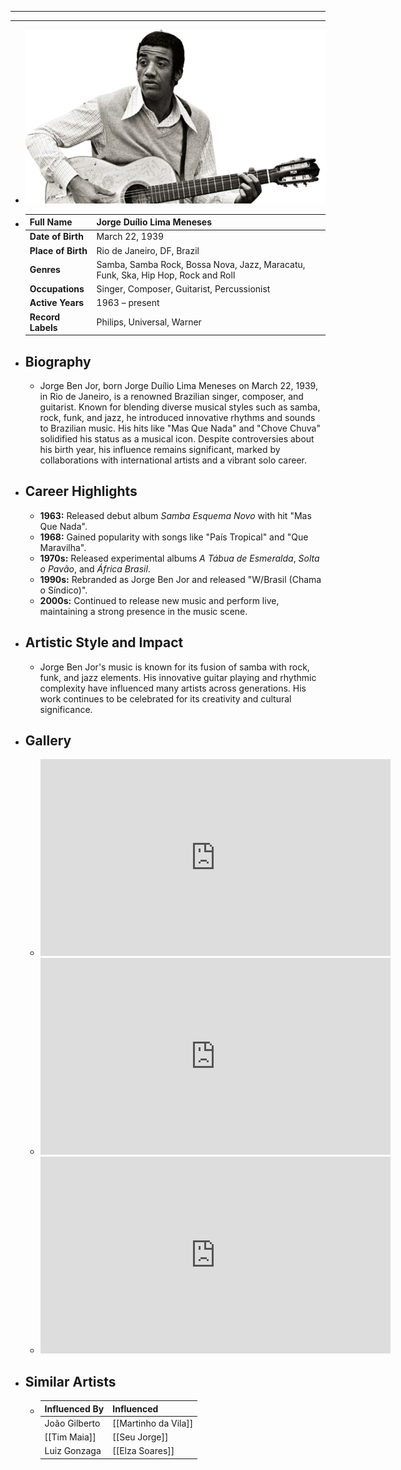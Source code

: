 - ---
  ---
- ![jorge ben jor.png](../assets/jorge_ben_jor_1717740610790_0.png)
- | **Full Name**     | Jorge Duílio Lima Meneses         |
  |-------------------|-----------------------------------|
  | **Date of Birth** | March 22, 1939                    |
  | **Place of Birth**| Rio de Janeiro, DF, Brazil        |
  | **Genres**        | Samba, Samba Rock, Bossa Nova, Jazz, Maracatu, Funk, Ska, Hip Hop, Rock and Roll |
  | **Occupations**   | Singer, Composer, Guitarist, Percussionist |
  | **Active Years**  | 1963 – present                    |
  | **Record Labels** | Philips, Universal, Warner        |
- ## **Biography**
	- Jorge Ben Jor, born Jorge Duílio Lima Meneses on March 22, 1939, in Rio de Janeiro, is a renowned Brazilian singer, composer, and guitarist. Known for blending diverse musical styles such as samba, rock, funk, and jazz, he introduced innovative rhythms and sounds to Brazilian music. His hits like "Mas Que Nada" and "Chove Chuva" solidified his status as a musical icon. Despite controversies about his birth year, his influence remains significant, marked by collaborations with international artists and a vibrant solo career.
- ## **Career Highlights**
	- **1963:** Released debut album *Samba Esquema Novo* with hit "Mas Que Nada".
	- **1968:** Gained popularity with songs like "País Tropical" and "Que Maravilha".
	- **1970s:** Released experimental albums *A Tábua de Esmeralda*, *Solta o Pavão*, and *África Brasil*.
	- **1990s:** Rebranded as Jorge Ben Jor and released "W/Brasil (Chama o Síndico)".
	- **2000s:** Continued to release new music and perform live, maintaining a strong presence in the music scene.
- ## **Artistic Style and Impact**
	- Jorge Ben Jor's music is known for its fusion of samba with rock, funk, and jazz elements. His innovative guitar playing and rhythmic complexity have influenced many artists across generations. His work continues to be celebrated for its creativity and cultural significance.
- ## **Gallery**
	- <iframe width="560" height="315" src="https://www.youtube.com/embed/hg0XftC43Zo?si=g-LgW9Q4PEK92Egr" title="YouTube video player" frameborder="0" allow="accelerometer; autoplay; clipboard-write; encrypted-media; gyroscope; picture-in-picture; web-share" referrerpolicy="strict-origin-when-cross-origin" allowfullscreen></iframe>
	- <iframe width="560" height="315" src="https://www.youtube.com/embed/rfrpOhC6858?si=KaI8D0GJWMNbofAW" title="YouTube video player" frameborder="0" allow="accelerometer; autoplay; clipboard-write; encrypted-media; gyroscope; picture-in-picture; web-share" referrerpolicy="strict-origin-when-cross-origin" allowfullscreen></iframe>
	- <iframe width="560" height="315" src="https://www.youtube.com/embed/BVHA2lHaeqk?si=HkncqaT9WegGX8N5" title="YouTube video player" frameborder="0" allow="accelerometer; autoplay; clipboard-write; encrypted-media; gyroscope; picture-in-picture; web-share" referrerpolicy="strict-origin-when-cross-origin" allowfullscreen></iframe>
- ## **Similar Artists**
	- | Influenced By       | Influenced            |
	  |---------------------|-----------------------|
	  | João Gilberto   | [[Martinho da Vila]]  |
	  | [[Tim Maia]]        | [[Seu Jorge]]         |
	  | Luiz Gonzaga    | [[Elza Soares]]       |